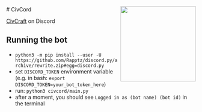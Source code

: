 <img width=200 src="https://cdn.discordapp.com/attachments/487390167116546068/488522488347754507/civcord2.png" align=right />
# CivCord

[CivCraft](https://reddit.com/r/CivCraft) on Discord

## Running the bot

- `python3 -m pip install --user -U https://github.com/Rapptz/discord.py/archive/rewrite.zip#egg=discord.py`
- set `DISCORD_TOKEN` environment variable (e.g. in bash: `export DISCORD_TOKEN=your_bot_token_here`)
- run: `python3 civcord/main.py`
- after a moment, you should see `Logged in as (bot name) (bot id)` in the terminal
